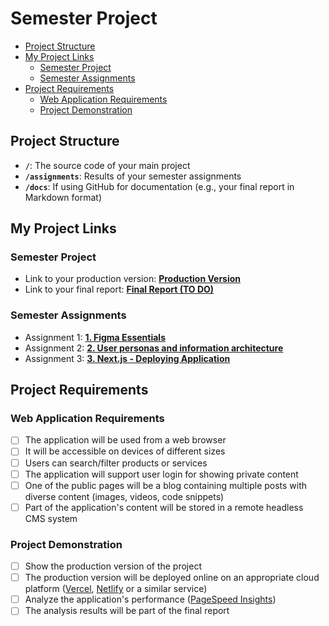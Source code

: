 # Semester Project <!-- omit in toc -->

- [Project Structure](#project-structure)
- [My Project Links](#my-project-links)
  - [Semester Project](#semester-project)
  - [Semester Assignments](#semester-assignments)
- [Project Requirements](#project-requirements)
  - [Web Application Requirements](#web-application-requirements)
  - [Project Demonstration](#project-demonstration)

## Project Structure

- **`/`**: The source code of your main project
- **`/assignments`**: Results of your semester assignments
- **`/docs`**: If using GitHub for documentation (e.g., your final report in Markdown format)

## My Project Links

### Semester Project

- Link to your production version: [**Production Version**](https://solar-wise-theta.vercel.app/) <!-- Replace with actual URL -->
- Link to your final report: [**Final Report (TO DO)**](https://elemental-harbor-143.notion.site/SolarWise-12fdaa460b8480e3b6e8d8682f2153b0?pvs=4) <!-- Replace with actual URL -->
<!-- Add more as necessary -->

### Semester Assignments

- Assignment 1: [**1. Figma Essentials**](assignments/1_Assignment.mp4) <!-- Replace with actual URL -->
- Assignment 2: [**2. User personas and information architecture**](https://elemental-harbor-143.notion.site/SolarWise-12fdaa460b8480e3b6e8d8682f2153b0?pvs=4) <!-- Replace with actual URL -->
- Assignment 3: [**3. Next.js - Deploying Application**](https://solar-wise-theta.vercel.app/)

## Project Requirements

### Web Application Requirements

- [ ] The application will be used from a web browser
- [ ] It will be accessible on devices of different sizes
- [ ] Users can search/filter products or services
- [ ] The application will support user login for showing private content
- [ ] One of the public pages will be a blog containing multiple posts with diverse content (images, videos, code snippets)
- [ ] Part of the application's content will be stored in a remote headless CMS system

### Project Demonstration

- [ ] Show the production version of the project
- [ ] The production version will be deployed online on an appropriate cloud platform ([Vercel](https://vercel.com), [Netlify](https://www.netlify.com/) or a similar service)
- [ ] Analyze the application's performance ([PageSpeed Insights](https://pagespeed.web.dev/))
- [ ] The analysis results will be part of the final report

